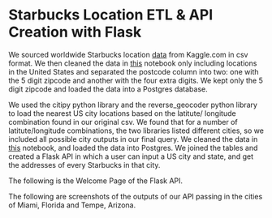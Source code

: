 <h1> Starbucks Location ETL & API Creation with Flask </h1> 

We sourced worldwide Starbucks location <a href="https://www.kaggle.com/starbucks/store-locations"> data</a> from Kaggle.com in csv format. We then cleaned the data in <a href="https://github.com/tedi529/ETL-Project/blob/master/Starbucks%20ET.ipynb"> this</a> notebook only including locations in the United States and separated the postcode column into two: one with the 5 digit zipcode and another with the four extra digits. We kept only the 5 digit zipcode and loaded the data into a Postgres database.

We used the citipy python library and the reverse_geocoder python library to load the nearest US city locations based on the latitute/ longitude combination found in our original csv. We found that for a number of latitute/longitude combinations, the two libraries listed different cities, so we included all possible city outputs in our final query. We cleaned the data in <a href="https://github.com/tedi529/ETL-Project/blob/master/starbucks_cities.ipynb"> this</a> notebook, and loaded the data into Postgres. We joined the tables and created a Flask API in which a user can input a US city and state, and get the addresses of every Starbucks in that city. 

The following is the Welcome Page of the Flask API.

The following are screenshots of the outputs of our API passing in the cities of Miami, Florida and Tempe, Arizona.

